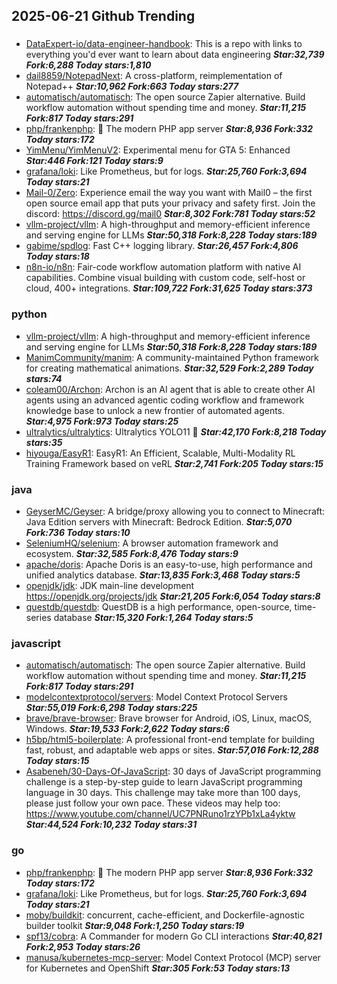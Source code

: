 ## 2025-06-21 Github Trending

### 
* [DataExpert-io/data-engineer-handbook](https://github.com/DataExpert-io/data-engineer-handbook): This is a repo with links to everything you'd ever want to learn about data engineering ***Star:32,739 Fork:6,288 Today stars:1,810***
* [dail8859/NotepadNext](https://github.com/dail8859/NotepadNext): A cross-platform, reimplementation of Notepad++ ***Star:10,962 Fork:663 Today stars:277***
* [automatisch/automatisch](https://github.com/automatisch/automatisch): The open source Zapier alternative. Build workflow automation without spending time and money. ***Star:11,215 Fork:817 Today stars:291***
* [php/frankenphp](https://github.com/php/frankenphp): 🧟 The modern PHP app server ***Star:8,936 Fork:332 Today stars:172***
* [YimMenu/YimMenuV2](https://github.com/YimMenu/YimMenuV2): Experimental menu for GTA 5: Enhanced ***Star:446 Fork:121 Today stars:9***
* [grafana/loki](https://github.com/grafana/loki): Like Prometheus, but for logs. ***Star:25,760 Fork:3,694 Today stars:21***
* [Mail-0/Zero](https://github.com/Mail-0/Zero): Experience email the way you want with Mail0 – the first open source email app that puts your privacy and safety first. Join the discord: https://discord.gg/mail0 ***Star:8,302 Fork:781 Today stars:52***
* [vllm-project/vllm](https://github.com/vllm-project/vllm): A high-throughput and memory-efficient inference and serving engine for LLMs ***Star:50,318 Fork:8,228 Today stars:189***
* [gabime/spdlog](https://github.com/gabime/spdlog): Fast C++ logging library. ***Star:26,457 Fork:4,806 Today stars:18***
* [n8n-io/n8n](https://github.com/n8n-io/n8n): Fair-code workflow automation platform with native AI capabilities. Combine visual building with custom code, self-host or cloud, 400+ integrations. ***Star:109,722 Fork:31,625 Today stars:373***

### python
* [vllm-project/vllm](https://github.com/vllm-project/vllm): A high-throughput and memory-efficient inference and serving engine for LLMs ***Star:50,318 Fork:8,228 Today stars:189***
* [ManimCommunity/manim](https://github.com/ManimCommunity/manim): A community-maintained Python framework for creating mathematical animations. ***Star:32,529 Fork:2,289 Today stars:74***
* [coleam00/Archon](https://github.com/coleam00/Archon): Archon is an AI agent that is able to create other AI agents using an advanced agentic coding workflow and framework knowledge base to unlock a new frontier of automated agents. ***Star:4,975 Fork:973 Today stars:25***
* [ultralytics/ultralytics](https://github.com/ultralytics/ultralytics): Ultralytics YOLO11 🚀 ***Star:42,170 Fork:8,218 Today stars:35***
* [hiyouga/EasyR1](https://github.com/hiyouga/EasyR1): EasyR1: An Efficient, Scalable, Multi-Modality RL Training Framework based on veRL ***Star:2,741 Fork:205 Today stars:15***

### java
* [GeyserMC/Geyser](https://github.com/GeyserMC/Geyser): A bridge/proxy allowing you to connect to Minecraft: Java Edition servers with Minecraft: Bedrock Edition. ***Star:5,070 Fork:736 Today stars:10***
* [SeleniumHQ/selenium](https://github.com/SeleniumHQ/selenium): A browser automation framework and ecosystem. ***Star:32,585 Fork:8,476 Today stars:9***
* [apache/doris](https://github.com/apache/doris): Apache Doris is an easy-to-use, high performance and unified analytics database. ***Star:13,835 Fork:3,468 Today stars:5***
* [openjdk/jdk](https://github.com/openjdk/jdk): JDK main-line development https://openjdk.org/projects/jdk ***Star:21,205 Fork:6,054 Today stars:8***
* [questdb/questdb](https://github.com/questdb/questdb): QuestDB is a high performance, open-source, time-series database ***Star:15,320 Fork:1,264 Today stars:5***

### javascript
* [automatisch/automatisch](https://github.com/automatisch/automatisch): The open source Zapier alternative. Build workflow automation without spending time and money. ***Star:11,215 Fork:817 Today stars:291***
* [modelcontextprotocol/servers](https://github.com/modelcontextprotocol/servers): Model Context Protocol Servers ***Star:55,019 Fork:6,298 Today stars:225***
* [brave/brave-browser](https://github.com/brave/brave-browser): Brave browser for Android, iOS, Linux, macOS, Windows. ***Star:19,533 Fork:2,622 Today stars:6***
* [h5bp/html5-boilerplate](https://github.com/h5bp/html5-boilerplate): A professional front-end template for building fast, robust, and adaptable web apps or sites. ***Star:57,016 Fork:12,288 Today stars:15***
* [Asabeneh/30-Days-Of-JavaScript](https://github.com/Asabeneh/30-Days-Of-JavaScript): 30 days of JavaScript programming challenge is a step-by-step guide to learn JavaScript programming language in 30 days. This challenge may take more than 100 days, please just follow your own pace. These videos may help too: https://www.youtube.com/channel/UC7PNRuno1rzYPb1xLa4yktw ***Star:44,524 Fork:10,232 Today stars:31***

### go
* [php/frankenphp](https://github.com/php/frankenphp): 🧟 The modern PHP app server ***Star:8,936 Fork:332 Today stars:172***
* [grafana/loki](https://github.com/grafana/loki): Like Prometheus, but for logs. ***Star:25,760 Fork:3,694 Today stars:21***
* [moby/buildkit](https://github.com/moby/buildkit): concurrent, cache-efficient, and Dockerfile-agnostic builder toolkit ***Star:9,048 Fork:1,250 Today stars:19***
* [spf13/cobra](https://github.com/spf13/cobra): A Commander for modern Go CLI interactions ***Star:40,821 Fork:2,953 Today stars:26***
* [manusa/kubernetes-mcp-server](https://github.com/manusa/kubernetes-mcp-server): Model Context Protocol (MCP) server for Kubernetes and OpenShift ***Star:305 Fork:53 Today stars:13***
